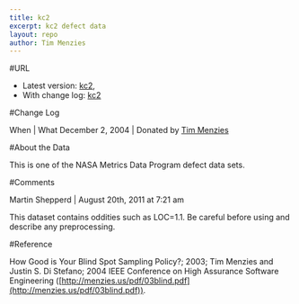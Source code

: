 ```yaml
---
title: kc2
excerpt: kc2 defect data
layout: repo
author: Tim Menzies
---
```



#URL

  * Latest version: [kc2](https://terapromise.csc.ncsu.edu:8443/svn/repo/defect/mccabehalsted/kc/kc2/kc2.arff),  
  * With change log: [kc2](https://terapromise.csc.ncsu.edu:8443/svn/repo/defect/mccabehalsted/kc/kc2/)

#Change Log

When | What
December 2, 2004 | Donated by [Tim Menzies](TimMenzies)

#About the Data

This is one of the NASA Metrics Data Program defect data sets.

#Comments

Martin Shepperd | August 20th, 2011 at 7:21 am

This dataset contains oddities such as LOC=1.1.
Be careful before using and describe any preprocessing.

#Reference

How Good is Your Blind  Spot Sampling Policy?; 2003; Tim Menzies and Justin S. Di Stefano; 2004 IEEE Conference on High Assurance Software Engineering ([http://menzies.us/pdf/03blind.pdf](http://menzies.us/pdf/03blind.pdf)).